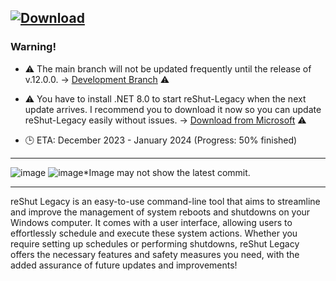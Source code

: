 [![Download](https://custom-icon-badges.demolab.com/badge/-Download-blue?style=for-the-badge&logo=download&logoColor=white "Download reShut")](https://github.com/elNino0916/reShut-Legacy/releases/download/11.4.0/reShutLegacy.exe)
--------------------

### Warning!
- ⚠️ The main branch will not be updated frequently until the release of v.12.0.0. -> [Development Branch](https://github.com/elNino0916/reShut-Legacy/tree/dev) ⚠️
  
- ⚠️ You have to install .NET 8.0 to start reShut-Legacy when the next update arrives. I recommend you to download it now so you can update reShut-Legacy easily without issues. -> [Download from Microsoft](https://dotnet.microsoft.com/en-us/download/dotnet/thank-you/runtime-desktop-8.0.0-windows-x64-installer?cid=getdotnetcore) ⚠️
  
- 🕒 ETA: December 2023 - January 2024 (Progress: 50% finished)

--------------------

![image](https://github.com/elNino0916/reShut-Legacy/assets/84574414/3c029e85-28a0-48ec-aa55-07face06170f)
![image](https://github.com/elNino0916/reShut-Legacy/assets/84574414/4c6cc5c9-c9db-403d-b58e-a24dc80c3ffe)*Image may not show the latest commit.

----------------------
reShut Legacy is an easy-to-use command-line tool that aims to streamline and improve the management of system reboots and shutdowns on your Windows computer. It comes with a user interface, allowing users to effortlessly schedule and execute these system actions. Whether you require setting up schedules or performing shutdowns, reShut Legacy offers the necessary features and safety measures you need, with the added assurance of future updates and improvements!
